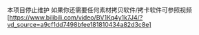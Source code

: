 本项目停止维护
如果你还需要任何素材拷贝软件/拷卡软件可参照视频[https://www.bilibili.com/video/BV1Kq4y1k7J4/?vd_source=a9cf1dd7498bfee181810434a82d3c8e]